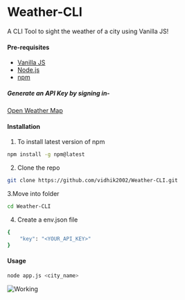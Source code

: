 # Weather-CLI
A CLI Tool to sight the weather of a city using Vanilla JS!

#### Pre-requisites
- [Vanilla JS](http://vanilla-js.com/)
- [Node.js](https://nodejs.org/en/)
- [npm](https://www.npmjs.com/)


##### Generate an API Key by signing in-
[Open Weather Map](https://openweathermap.org/)
#### Installation
1. To install latest version of npm
```sh
npm install -g npm@latest
```
2. Clone the repo
```sh
git clone https://github.com/vidhik2002/Weather-CLI.git
```
3.Move into folder
```sh
cd Weather-CLI
```
4. Create a env.json file
```sh
{
    "key": "<YOUR_API_KEY>"
}
```

#### Usage
```sh
node app.js <city_name>
```
![Working](https://i.imgur.com/CDEaznv.png)
